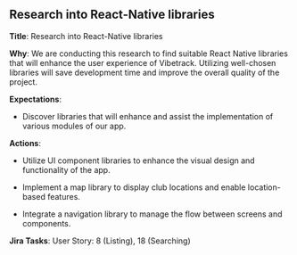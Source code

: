 ## Research into React-Native libraries

**Title**: Research into React-Native libraries

**Why**: We are conducting this research to find suitable React Native libraries that will enhance the user experience of Vibetrack. Utilizing well-chosen libraries will save development time and improve the overall quality of the project.

**Expectations**:

* Discover libraries that will enhance and assist the implementation of various modules of our app.

**Actions**:

* Utilize UI component libraries to enhance the visual design and functionality of the app.

* Implement a map library to display club locations and enable location-based features.

* Integrate a navigation library to manage the flow between screens and components.

**Jira Tasks**: User Story: 8 (Listing), 18 (Searching)
